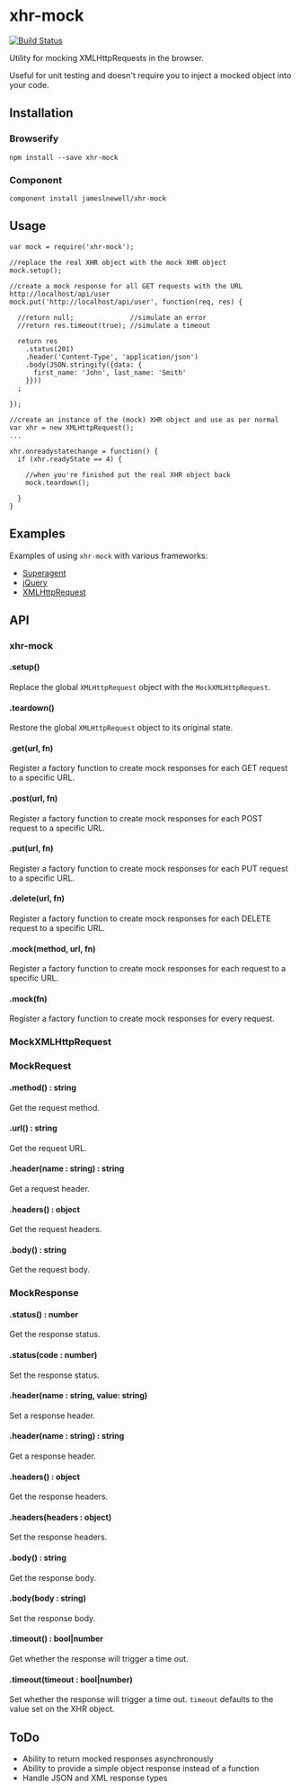 # xhr-mock

[![Build Status](https://travis-ci.org/jameslnewell/xhr-mock.svg?branch=master)](https://travis-ci.org/jameslnewell/xhr-mock)

Utility for mocking XMLHttpRequests in the browser. 

Useful for unit testing and doesn't require you to inject a mocked object into your code.

## Installation

### Browserify

    npm install --save xhr-mock

### Component

    component install jameslnewell/xhr-mock

## Usage

    var mock = require('xhr-mock');

    //replace the real XHR object with the mock XHR object
    mock.setup();

    //create a mock response for all GET requests with the URL http://localhost/api/user
    mock.put('http://localhost/api/user', function(req, res) {

      //return null;              //simulate an error
      //return res.timeout(true); //simulate a timeout
      
      return res
        .status(201)
        .header('Content-Type', 'application/json')
        .body(JSON.stringify({data: {
          first_name: 'John', last_name: 'Smith'
        }}))
      ;
      
    });

    //create an instance of the (mock) XHR object and use as per normal
    var xhr = new XMLHttpRequest();
    ...

    xhr.onreadystatechange = function() {
      if (xhr.readyState == 4) {
    
        //when you're finished put the real XHR object back
        mock.teardown();
          
      }
    }

## Examples

Examples of using `xhr-mock` with various frameworks:

- [Superagent](./example/superagent.html)
- [jQuery](./example/jquery.html)
- [XMLHttpRequest](./example/native.html)

## API

### xhr-mock

#### .setup()

Replace the global `XMLHttpRequest` object with the `MockXMLHttpRequest`.

#### .teardown()

Restore the global `XMLHttpRequest` object to its original state.

#### .get(url, fn)

Register a factory function to create mock responses for each GET request to a specific URL.

#### .post(url, fn)

Register a factory function to create mock responses for each POST request to a specific URL.

#### .put(url, fn)

Register a factory function to create mock responses for each PUT request to a specific URL.

#### .delete(url, fn)

Register a factory function to create mock responses for each DELETE request to a specific URL.

#### .mock(method, url, fn)

Register a factory function to create mock responses for each request to a specific URL.

#### .mock(fn)

Register a factory function to create mock responses for every request.

### MockXMLHttpRequest

### MockRequest

#### .method() : string

Get the request method.

#### .url() : string

Get the request URL.

#### .header(name : string) : string

Get a request header.

#### .headers() : object

Get the request headers.

#### .body() : string

Get the request body.

### MockResponse

#### .status() : number

Get the response status.

#### .status(code : number)

Set the response status.

#### .header(name : string, value: string)

Set a response header.

#### .header(name : string) : string

Get a response header.

#### .headers() : object

Get the response headers.

#### .headers(headers : object)

Set the response headers.

#### .body() : string

Get the response body.

#### .body(body : string)

Set the response body.

#### .timeout() : bool|number

Get whether the response will trigger a time out.

#### .timeout(timeout : bool|number)

Set whether the response will trigger a time out. `timeout` defaults to the value set on the XHR object.

## ToDo

- Ability to return mocked responses asynchronously
- Ability to provide a simple object response instead of a function
- Handle JSON and XML response types